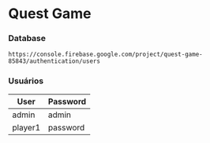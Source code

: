 # Quest Game

### Database
`https://console.firebase.google.com/project/quest-game-85843/authentication/users`

### Usuários


| User    | Password |
|-|-|
| admin   | admin    |
| player1 | password |
